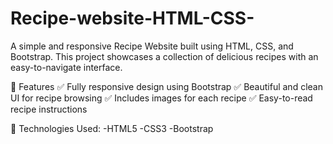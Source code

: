 ﻿# Recipe-website-HTML-CSS-
 
A simple and responsive Recipe Website built using HTML, CSS, and Bootstrap. This project showcases a collection of delicious recipes with an easy-to-navigate interface.

📌 Features
✅ Fully responsive design using Bootstrap
✅ Beautiful and clean UI for recipe browsing
✅ Includes images for each recipe
✅ Easy-to-read recipe instructions

🚀 Technologies Used:
-HTML5
-CSS3
-Bootstrap
